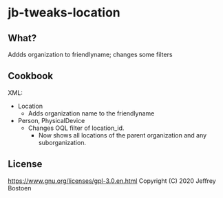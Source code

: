 # jb-tweaks-location

## What?
Addds organization to friendlyname; changes some filters

## Cookbook

XML:
* Location
  * Adds organization name to the friendlyname
* Person, PhysicalDevice
  * Changes OQL filter of location_id.
    * Now shows all locations of the parent organization and any suborganization.

## License
https://www.gnu.org/licenses/gpl-3.0.en.html
Copyright (C) 2020 Jeffrey Bostoen

